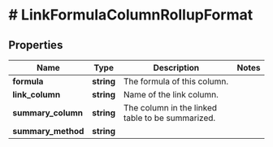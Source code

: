 # # LinkFormulaColumnRollupFormat

## Properties

Name | Type | Description | Notes
------------ | ------------- | ------------- | -------------
**formula** | **string** | The formula of this column. |
**link_column** | **string** | Name of the link column. |
**summary_column** | **string** | The column in the linked table to be summarized. |
**summary_method** | **string** |  |

